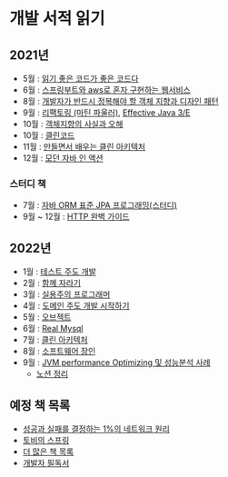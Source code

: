 # 개발 서적 읽기

## 2021년
- 5월 : [읽기 좋은 코드가 좋은 코드다](http://www.yes24.com/Product/Goods/6692314)
- 6월 : [스프링부트와 aws로 혼자 구현하는 웹서비스](http://www.yes24.com/Product/Goods/83849117)
- 8월 : [개발자가 반드시 정복해야 할 객체 지향과 디자인 패턴](http://www.yes24.com/Product/Goods/9179120)
- 9월 : [리팩토링 (마틴 파울러)](http://www.yes24.com/Product/Goods/267290), [Effective Java 3/E](http://www.yes24.com/Product/Goods/65551284?OzSrank=1)
- 10월 : [객체지향의 사실과 오해](http://www.yes24.com/Product/Goods/18249021)
- 10월 : [클린코드](http://www.yes24.com/Product/Goods/11681152)
- 11월 : [만들면서 배우는 클린 아키텍처](http://www.yes24.com/Product/Goods/105138479)
- 12월 : [모던 자바 인 액션](http://www.yes24.com/Product/Goods/77125987)

### 스터디 책
- 7월 : [자바 ORM 표준 JPA 프로그래밍(스터디)](http://www.yes24.com/Product/Goods/19040233)
- 9월 ~ 12월 : [HTTP 완벽 가이드](http://www.yes24.com/Product/Goods/15381085)

## 2022년
- 1월 : [테스트 주도 개발](http://www.kyobobook.co.kr/product/detailViewKor.laf?ejkGb=KOR&mallGb=KOR&barcode=9788966261024&orderClick=LEa&Kc=)
- 2월 : [함께 자라기](http://www.yes24.com/Product/Goods/67350256)
- 3월 : [실용주의 프로그래머](http://www.yes24.com/Product/Goods/12501565)
- 4월 : [도메인 주도 개발 시작하기](http://www.kyobobook.co.kr/product/detailViewKor.laf?mallGb=KOR&ejkGb=KOR&barcode=9791162245385)
- 5월 : [오브젝트](http://www.yes24.com/Product/Goods/74219491) 
- 6월 : [Real Mysql](http://www.kyobobook.co.kr/product/detailViewKor.laf?mallGb=KOR&ejkGb=KOR&barcode=2909101309302)
- 7월 : [클린 아키텍처](http://www.yes24.com/Product/Goods/77283734)
- 8월 : [소프트웨어 장인](http://www.yes24.com/Product/Goods/20461940)
- 9월 : [JVM performance Optimizing 및 성능분석 사례](http://www.kyobobook.co.kr/product/detailViewKor.laf?ejkGb=KOR&mallGb=KOR&barcode=9791188427024&orderClick=LEA&Kc=)
  - [노션 정리](https://lsj8367.notion.site/13d20f351217469ea43e87a6f87bb16d?v=e33eca73423e4fe88d3a4a6133278581) 


## 예정 책 목록
- [성공과 실패를 결정하는 1%의 네트워크 원리](http://www.yes24.com/Product/Goods/90640081)
- [토비의 스프링](http://www.yes24.com/Product/Goods/7516911)
- [더 많은 책 목록](https://www.notion.so/2021-de02598a8b5d4ab5a9d1c7f9aa069e3f)
- [개발자 필독서](https://www.kyobobook.co.kr/eventRenewal/eventViewByPid.laf?eventPid=42768)
